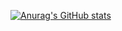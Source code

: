 [![Anurag's GitHub stats](https://github-readme-stats.vercel.app/api?username=Whitewolf1911&count_private=true)](https://github.com/anuraghazra/github-readme-stats)
